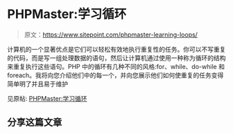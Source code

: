 # PHPMaster:学习循环

> 原文：<https://www.sitepoint.com/phpmaster-learning-loops/>

计算机的一个显著优点是它们可以轻松有效地执行重复性的任务。你可以不写重复的代码，而是写一组处理数据的语句，然后让计算机通过使用一种称为循环的结构来重复执行这些语句。PHP 中的循环有几种不同的风格:for、while、do-while 和 foreach。我将向您介绍他们中的每一个，并向您展示他们如何使重复的任务变得简单明了并且易于维护

见原帖:
[PHPMaster:学习循环](http://feedproxy.google.com/~r/PHPMaster_feed/~3/qxvthiZuJts/ "PHPMaster: Learning Loops")

## 分享这篇文章
